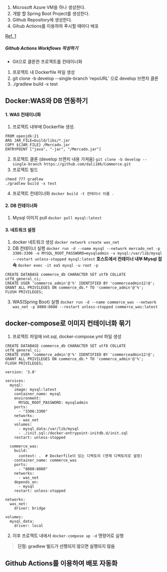 1. Microsoft Azure VM을 하나 생성한다.
2. 개발 할 Spring Boot Project를 생성한다.
3. Github Repository에 생성한다.
4. Gihub Actions를 이용하여 푸시할 때마다 배포

[Ref. 1](https://velog.io/@rivkode/Docker-%EC%BB%A8%ED%85%8C%EC%9D%B4%EB%84%88%EB%A1%9C-Spring-MySQL-%EC%97%B0%EB%8F%99)
##### Github Actions Workflows 작성하기

- Git으로 클론한 프로젝트를 컨테이너화
1. 프로젝트 내 Dockerfile 파일 생성
2. git clone -b develop --single-branch 'repoURL' 으로 develop 브랜치 클론
3. ./gradlew build -x test

## Docker:WAS와 DB 연동하기
#### 1. WAS 컨테이너화
1. 프로젝트 내부에 Dockerfile 생성.
```
FROM openjdk:21
ARG JAR_FILE=build/libs/*.jar
COPY ${JAR_FILE} /Mercado.jar
ENTRYPOINT ["java", "-jar", "/Mercado.jar"]
```
2. 프로젝트 클론 (develop 브랜치 내용 가져옴)
`git clone -b develop --single-branch https://github.com/dali186/Commerce.git`
3. 프로젝트 빌드
```
chmod 777 gradlew
./gradlew build -x test
```
4. 프로젝트 컨테이너화
`docker build -t 컨테이너 이름 .`

#### 2. DB 컨테이너화
1. Mysql 이미지 pull
`docker pull mysql:latest`

#### 3. 네트워크 설정
1. docker 네트워크 생성
	`docker network create was_net`
1. DB 컨테이너 실행
`docker run -d --name mysql --network mercado_net -p 3306:3306 -e MYSQL_ROOT_PASSWORD=mysqladmin -v mysql:/var/lib/mysql --restart unless-stopped mysql:latest`
__호스트에서 컨테이너 내부 Mysql 접속__
`docker exec -it ea5 mysql -u root -p`
```
CREATE DATABASE commerce_db CHARACTER SET utf8 COLLATE utf8_general_ci;
CREATE USER 'commerce_admin'@'%' IDENTIFIED BY 'commerceadmin12!@';
GRANT ALL PRIVILEGES ON commerce_db.* TO 'commerce_admin'@'%';
FLUSH PRIVILEGES;
```
3. WAS(Spring Boot) 실행
`docker run -d --name commerce_was --network was_net -p 8080:8080 --restart unless-stopped commerce_was:latest`

## docker-compose로 이미지 컨테이너화 묶기
1. 프로젝트 파일에 init.sql, docker-compose.yml 파일 생성
```
CREATE DATABASE commerce_db CHARACTER SET utf8 COLLATE utf8_general_ci;
CREATE USER 'commerce_admin'@'%' IDENTIFIED BY 'commerceadmin12!@';
GRANT ALL PRIVILEGES ON commerce_db.* TO 'commerce_admin'@'%';
FLUSH PRIVILEGES;
```
```
version: '3.8'

services:
  mysql:
    image: mysql:latest
    container_name: mysql
    environment:
      MYSQL_ROOT_PASSWORD: mysqladmin
    ports:
      - "3306:3306"
    networks:
      - was_net
    volumes:
      - mysql_data:/var/lib/mysql
      - ./init.sql:/docker-entrypoint-initdb.d/init.sql
    restart: unless-stopped

  commerce_was:
    build:
      context: .  # Dockerfile이 있는 디렉토리 (현재 디렉토리로 설정)
    container_name: commerce_was
    ports:
      - "8080:8080"
    networks:
      - was_net
    depends_on:
      - mysql
    restart: unless-stopped

networks:
  was_net:
    driver: bridge

volumes:
  mysql_data:
    driver: local
```
2. 이후 프로젝트 내에서 `docker-compose up -d` 명령어로 실행

> __단점: gradlew 빌드가 선행되지 않으면 실행되지 않음__

## Github Actions를 이용하여 배포 자동화
